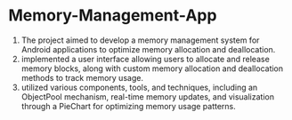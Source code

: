 # Memory-Management-App
1. The project aimed to develop a memory management system for Android applications to optimize memory allocation and deallocation.
2. implemented a user interface allowing users to allocate and release memory blocks, along with custom memory allocation and deallocation methods to track memory usage.
3. utilized various components, tools, and techniques, including an ObjectPool mechanism, real-time memory updates, and visualization through a PieChart for optimizing memory usage patterns.
